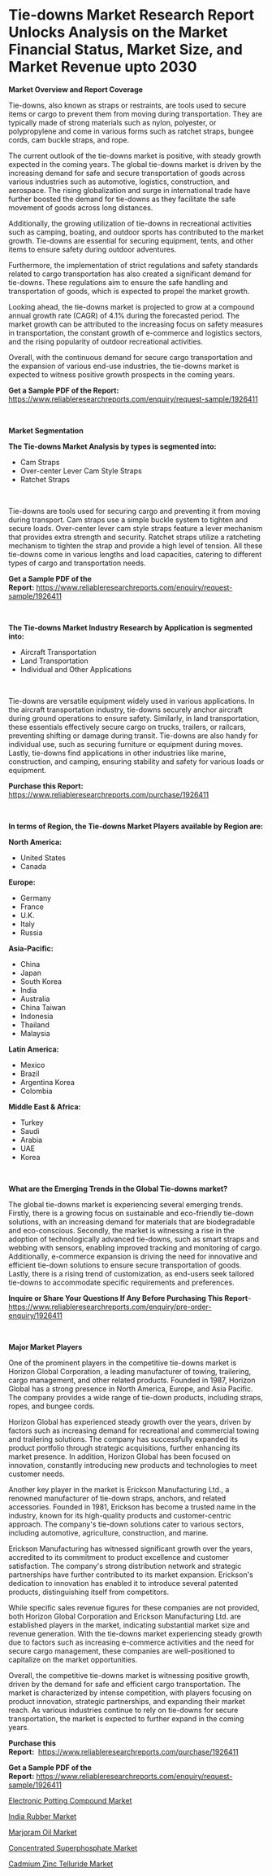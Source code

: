 <p><h1>Tie-downs Market Research Report Unlocks Analysis on the Market Financial Status, Market Size, and Market Revenue upto 2030</h1></p><p><strong>Market Overview and Report Coverage</strong></p>
<p><p>Tie-downs, also known as straps or restraints, are tools used to secure items or cargo to prevent them from moving during transportation. They are typically made of strong materials such as nylon, polyester, or polypropylene and come in various forms such as ratchet straps, bungee cords, cam buckle straps, and rope.</p><p>The current outlook of the tie-downs market is positive, with steady growth expected in the coming years. The global tie-downs market is driven by the increasing demand for safe and secure transportation of goods across various industries such as automotive, logistics, construction, and aerospace. The rising globalization and surge in international trade have further boosted the demand for tie-downs as they facilitate the safe movement of goods across long distances.</p><p>Additionally, the growing utilization of tie-downs in recreational activities such as camping, boating, and outdoor sports has contributed to the market growth. Tie-downs are essential for securing equipment, tents, and other items to ensure safety during outdoor adventures.</p><p>Furthermore, the implementation of strict regulations and safety standards related to cargo transportation has also created a significant demand for tie-downs. These regulations aim to ensure the safe handling and transportation of goods, which is expected to propel the market growth.</p><p>Looking ahead, the tie-downs market is projected to grow at a compound annual growth rate (CAGR) of 4.1% during the forecasted period. The market growth can be attributed to the increasing focus on safety measures in transportation, the constant growth of e-commerce and logistics sectors, and the rising popularity of outdoor recreational activities.</p><p>Overall, with the continuous demand for secure cargo transportation and the expansion of various end-use industries, the tie-downs market is expected to witness positive growth prospects in the coming years.</p></p>
<p><strong>Get a Sample PDF of the Report:</strong> <a href="https://www.reliableresearchreports.com/enquiry/request-sample/1926411">https://www.reliableresearchreports.com/enquiry/request-sample/1926411</a></p>
<p>&nbsp;</p>
<p><strong>Market Segmentation</strong></p>
<p><strong>The Tie-downs Market Analysis by types is segmented into:</strong></p>
<p><ul><li>Cam Straps</li><li>Over-center Lever Cam Style Straps</li><li>Ratchet Straps</li></ul></p>
<p>&nbsp;</p>
<p><p>Tie-downs are tools used for securing cargo and preventing it from moving during transport. Cam straps use a simple buckle system to tighten and secure loads. Over-center lever cam style straps feature a lever mechanism that provides extra strength and security. Ratchet straps utilize a ratcheting mechanism to tighten the strap and provide a high level of tension. All these tie-downs come in various lengths and load capacities, catering to different types of cargo and transportation needs.</p></p>
<p><strong>Get a Sample PDF of the Report:</strong>&nbsp;<a href="https://www.reliableresearchreports.com/enquiry/request-sample/1926411">https://www.reliableresearchreports.com/enquiry/request-sample/1926411</a></p>
<p>&nbsp;</p>
<p><strong>The Tie-downs Market Industry Research by Application is segmented into:</strong></p>
<p><ul><li>Aircraft Transportation</li><li>Land Transportation</li><li>Individual and Other Applications</li></ul></p>
<p>&nbsp;</p>
<p><p>Tie-downs are versatile equipment widely used in various applications. In the aircraft transportation industry, tie-downs securely anchor aircraft during ground operations to ensure safety. Similarly, in land transportation, these essentials effectively secure cargo on trucks, trailers, or railcars, preventing shifting or damage during transit. Tie-downs are also handy for individual use, such as securing furniture or equipment during moves. Lastly, tie-downs find applications in other industries like marine, construction, and camping, ensuring stability and safety for various loads or equipment.</p></p>
<p><strong>Purchase this Report:</strong>&nbsp; <a href="https://www.reliableresearchreports.com/purchase/1926411">https://www.reliableresearchreports.com/purchase/1926411</a></p>
<p>&nbsp;</p>
<p><strong>In terms of Region, the Tie-downs Market Players available by Region are:</strong></p>
<p>
    <p> <strong> North America: </strong>
        <ul>
            <li>United States</li>
            <li>Canada</li>
        </ul>
        </p> 
    <p> <strong> Europe: </strong>
        <ul>
            <li>Germany</li>
            <li>France</li>
            <li>U.K.</li>
            <li>Italy</li>
            <li>Russia</li>
        </ul>
        </p> 
    <p> <strong> Asia-Pacific: </strong>
        <ul>
            <li>China</li>
            <li>Japan</li>
            <li>South Korea</li>
            <li>India</li>
            <li>Australia</li>
            <li>China Taiwan</li>
            <li>Indonesia</li>
            <li>Thailand</li>
            <li>Malaysia</li>
        </ul>
        </p> 
    <p> <strong> Latin America: </strong>
        <ul>
            <li>Mexico</li>
            <li>Brazil</li>
            <li>Argentina Korea</li>
            <li>Colombia</li>
        </ul>
        </p> 
    <p> <strong> Middle East & Africa: </strong>
        <ul>
            <li>Turkey</li>
            <li>Saudi</li>
            <li>Arabia</li>
            <li>UAE</li>
            <li>Korea</li>
        </ul>
    </p>
    </p>
<p>&nbsp;</p>
<p><strong>What are the Emerging Trends in the Global Tie-downs market?</strong></p>
<p><p>The global tie-downs market is experiencing several emerging trends. Firstly, there is a growing focus on sustainable and eco-friendly tie-down solutions, with an increasing demand for materials that are biodegradable and eco-conscious. Secondly, the market is witnessing a rise in the adoption of technologically advanced tie-downs, such as smart straps and webbing with sensors, enabling improved tracking and monitoring of cargo. Additionally, e-commerce expansion is driving the need for innovative and efficient tie-down solutions to ensure secure transportation of goods. Lastly, there is a rising trend of customization, as end-users seek tailored tie-downs to accommodate specific requirements and preferences.</p></p>
<p><strong>Inquire or Share Your Questions If Any Before Purchasing This Report</strong>- <a href="https://www.reliableresearchreports.com/enquiry/pre-order-enquiry/1926411">https://www.reliableresearchreports.com/enquiry/pre-order-enquiry/1926411</a></p>
<p>&nbsp;</p>
<p><strong>Major Market Players</strong></p>
<p><p>One of the prominent players in the competitive tie-downs market is Horizon Global Corporation, a leading manufacturer of towing, trailering, cargo management, and other related products. Founded in 1987, Horizon Global has a strong presence in North America, Europe, and Asia Pacific. The company provides a wide range of tie-down products, including straps, ropes, and bungee cords.</p><p>Horizon Global has experienced steady growth over the years, driven by factors such as increasing demand for recreational and commercial towing and trailering solutions. The company has successfully expanded its product portfolio through strategic acquisitions, further enhancing its market presence. In addition, Horizon Global has been focused on innovation, constantly introducing new products and technologies to meet customer needs.</p><p>Another key player in the market is Erickson Manufacturing Ltd., a renowned manufacturer of tie-down straps, anchors, and related accessories. Founded in 1981, Erickson has become a trusted name in the industry, known for its high-quality products and customer-centric approach. The company's tie-down solutions cater to various sectors, including automotive, agriculture, construction, and marine.</p><p>Erickson Manufacturing has witnessed significant growth over the years, accredited to its commitment to product excellence and customer satisfaction. The company's strong distribution network and strategic partnerships have further contributed to its market expansion. Erickson's dedication to innovation has enabled it to introduce several patented products, distinguishing itself from competitors.</p><p>While specific sales revenue figures for these companies are not provided, both Horizon Global Corporation and Erickson Manufacturing Ltd. are established players in the market, indicating substantial market size and revenue generation. With the tie-downs market experiencing steady growth due to factors such as increasing e-commerce activities and the need for secure cargo management, these companies are well-positioned to capitalize on the market opportunities.</p><p>Overall, the competitive tie-downs market is witnessing positive growth, driven by the demand for safe and efficient cargo transportation. The market is characterized by intense competition, with players focusing on product innovation, strategic partnerships, and expanding their market reach. As various industries continue to rely on tie-downs for secure transportation, the market is expected to further expand in the coming years.</p></p>
<p><strong>Purchase this Report:</strong>&nbsp;&nbsp;<a href="https://www.reliableresearchreports.com/purchase/1926411">https://www.reliableresearchreports.com/purchase/1926411</a></p>
<p></p>
<p><strong>Get a Sample PDF of the Report:</strong>&nbsp;<a href="https://www.reliableresearchreports.com/enquiry/request-sample/1926411">https://www.reliableresearchreports.com/enquiry/request-sample/1926411</a></p>
<p><p><a href="https://medium.com/@there.mix.bring/electronic-potting-compound-market-trends-and-market-analysis-forecasted-for-period-2023-2030-fdfb5609cb67">Electronic Potting Compound Market</a></p><p><a href="https://medium.com/@read.code.store/india-rubber-market-insights-into-market-cagr-market-trends-and-growth-strategies-8093a0092c39">India Rubber Market</a></p><p><a href="https://medium.com/@palm.quick.roof/marjoram-oil-market-outlook-industry-overview-and-forecast-2023-to-2030-8bd0fa9dfa4f">Marjoram Oil Market</a></p><p><a href="https://medium.com/@index.mill.peace/concentrated-superphosphate-market-size-cagr-trends-2024-2030-39d6362ed9c2">Concentrated Superphosphate Market</a></p><p><a href="https://medium.com/@fire.belt.bug/decoding-cadmium-zinc-telluride-market-metrics-market-share-trends-and-growth-patterns-0760ce9ccfe8">Cadmium Zinc Telluride Market</a></p></p>